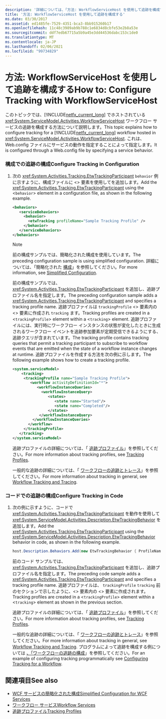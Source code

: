 ```yaml
---
description: '詳細については、「方法: WorkflowServiceHost を使用して追跡を構成する」を参照してください。'
title: '方法: WorkflowServiceHost を使用して追跡を構成する'
ms.date: 03/30/2017
ms.assetid: ed1485fe-7529-4351-bca3-8bb915260b17
ms.openlocfilehash: 11c48c3989ab9b788c1e6834d8cbfe53e2b8a53e
ms.sourcegitcommit: ddf7edb67715a5b9a45e3dd44536dabc153c1de0
ms.translationtype: MT
ms.contentlocale: ja-JP
ms.lasthandoff: 02/06/2021
ms.locfileid: "99734829"
---
```

# <a name="how-to-configure-tracking-with-workflowservicehost"></a><span data-ttu-id="3f811-103">方法: WorkflowServiceHost を使用して追跡を構成する</span><span class="sxs-lookup"><span data-stu-id="3f811-103">How to: Configure Tracking with WorkflowServiceHost</span></span>

<span data-ttu-id="3f811-104">このトピックでは、[!INCLUDE[netfx_current_long](../../../../includes/netfx-current-long-md.md)] でホストされている <xref:System.ServiceModel.Activities.WorkflowServiceHost> ワークフロー サービスの追跡を構成する方法について説明します。</span><span class="sxs-lookup"><span data-stu-id="3f811-104">This topic explains how to configure tracking for a [!INCLUDE[netfx_current_long](../../../../includes/netfx-current-long-md.md)] workflow hosted in <xref:System.ServiceModel.Activities.WorkflowServiceHost>.</span></span> <span data-ttu-id="3f811-105">これは、Web.config ファイルにサービスの動作を指定することによって指定します。</span><span class="sxs-lookup"><span data-stu-id="3f811-105">It is configured through a Web.config file by specifying a service behavior.</span></span>  
  
### <a name="configure-tracking-in-configuration"></a><span data-ttu-id="3f811-106">構成での追跡の構成</span><span class="sxs-lookup"><span data-stu-id="3f811-106">Configure Tracking in Configuration</span></span>  
  
1. <span data-ttu-id="3f811-107">次の <xref:System.Activities.Tracking.EtwTrackingParticipant> `behavior` 例に示すように、構成ファイルに <> 要素を使用してを追加します。</span><span class="sxs-lookup"><span data-stu-id="3f811-107">Add the <xref:System.Activities.Tracking.EtwTrackingParticipant> using the <`behavior`> element in a configuration file, as shown in the following example.</span></span>  
  
    ```xml  
    <behaviors>  
       <serviceBehaviors>  
         <behavior>  
           <etwTracking profileName="Sample Tracking Profile" />  
         </behavior>
       </serviceBehaviors>  
    </behaviors>  
    ```  
  
    > [!NOTE]
    > <span data-ttu-id="3f811-108">前の構成サンプルでは、簡略化された構成を使用しています。</span><span class="sxs-lookup"><span data-stu-id="3f811-108">The preceding configuration sample is using simplified configuration.</span></span> <span data-ttu-id="3f811-109">詳細については、「簡略化された [構成](../simplified-configuration.md)」を参照してください。</span><span class="sxs-lookup"><span data-stu-id="3f811-109">For more information, see [Simplified Configuration](../simplified-configuration.md).</span></span>  
  
     <span data-ttu-id="3f811-110">前の構成サンプルでは、<xref:System.Activities.Tracking.EtwTrackingParticipant> を追加し、追跡プロファイル名を指定します。</span><span class="sxs-lookup"><span data-stu-id="3f811-110">The preceding configuration sample adds a <xref:System.Activities.Tracking.EtwTrackingParticipant> and specifies a tracking profile name.</span></span> <span data-ttu-id="3f811-111">追跡プロファイルは `trackingProfile` <> 要素内の <> 要素に作成され `tracking` ます。</span><span class="sxs-lookup"><span data-stu-id="3f811-111">Tracking profiles are created in a <`trackingProfile`> element within a <`tracking`> element.</span></span> <span data-ttu-id="3f811-112">追跡プロファイルには、実行時にワークフロー インスタンスの状態が変化したときに生成されるワークフロー イベントを追跡参加要素が定期受信できるようにする、追跡クエリが含まれています。</span><span class="sxs-lookup"><span data-stu-id="3f811-112">The tracking profile contains tracking queries that permit a tracking participant to subscribe to workflow events that are emitted when the state of a workflow instance changes at runtime.</span></span> <span data-ttu-id="3f811-113">追跡プロファイルを作成する方法を次の例に示します。</span><span class="sxs-lookup"><span data-stu-id="3f811-113">The following example shows how to create a tracking profile.</span></span>  
  
    ```xml  
    <system.serviceModel>  
        <tracking>
         <trackingProfile name="Sample Tracking Profile">  
            <workflow activityDefinitionId="*">  
               <workflowInstanceQueries>  
                 <workflowInstanceQuery>  
                    <states>  
                       <state name="Started"/>  
                       <state name="Completed"/>  
                    </states>  
                </workflowInstanceQuery>  
             </workflowInstanceQueries>  
           </workflow>  
         </trackingProfile>
       </tracking>  
    </system.serviceModel>  
    ```  
  
     <span data-ttu-id="3f811-114">追跡プロファイルの詳細については、「 [追跡プロファイル](../../windows-workflow-foundation/tracking-profiles.md)」を参照してください。</span><span class="sxs-lookup"><span data-stu-id="3f811-114">For more information about tracking profiles, see [Tracking Profiles](../../windows-workflow-foundation/tracking-profiles.md).</span></span>  
  
     <span data-ttu-id="3f811-115">一般的な追跡の詳細については、「 [ワークフローの追跡とトレース](../../windows-workflow-foundation/workflow-tracking-and-tracing.md)」を参照してください。</span><span class="sxs-lookup"><span data-stu-id="3f811-115">For more information about tracking in general, see [Workflow Tracking and Tracing](../../windows-workflow-foundation/workflow-tracking-and-tracing.md).</span></span>  
  
### <a name="configure-tracking-in-code"></a><span data-ttu-id="3f811-116">コードでの追跡の構成</span><span class="sxs-lookup"><span data-stu-id="3f811-116">Configure Tracking in Code</span></span>  
  
1. <span data-ttu-id="3f811-117">次の例に示すように、コードで <xref:System.Activities.Tracking.EtwTrackingParticipant> を動作を使用して <xref:System.ServiceModel.Activities.Description.EtwTrackingBehavior> を追加します。</span><span class="sxs-lookup"><span data-stu-id="3f811-117">Add the <xref:System.Activities.Tracking.EtwTrackingParticipant> using the <xref:System.ServiceModel.Activities.Description.EtwTrackingBehavior> behavior in code, as shown in the following example.</span></span>  
  
    ```csharp  
    host.Description.Behaviors.Add(new EtwTrackingBehavior { ProfileName = "Sample Tracking Profile" });  
    ```  
  
     <span data-ttu-id="3f811-118">前のコード サンプルでは、<xref:System.Activities.Tracking.EtwTrackingParticipant> を追加し、追跡プロファイル名を指定します。</span><span class="sxs-lookup"><span data-stu-id="3f811-118">The preceding code sample adds a <xref:System.Activities.Tracking.EtwTrackingParticipant> and specifies a tracking profile name.</span></span> <span data-ttu-id="3f811-119">追跡プロファイルは、 `trackingProfile` `tracking` 前のセクションで示したように、<> 要素内の <> 要素に作成されます。</span><span class="sxs-lookup"><span data-stu-id="3f811-119">Tracking profiles are created in a <`trackingProfile`> element within a <`tracking`> element as shown in the previous section.</span></span>  
  
     <span data-ttu-id="3f811-120">追跡プロファイルの詳細については、「 [追跡プロファイル](../../windows-workflow-foundation/tracking-profiles.md)」を参照してください。</span><span class="sxs-lookup"><span data-stu-id="3f811-120">For more information about tracking profiles, see [Tracking Profiles](../../windows-workflow-foundation/tracking-profiles.md).</span></span>  
  
     <span data-ttu-id="3f811-121">一般的な追跡の詳細については、「 [ワークフローの追跡とトレース](../../windows-workflow-foundation/workflow-tracking-and-tracing.md)」を参照してください。</span><span class="sxs-lookup"><span data-stu-id="3f811-121">For more information about tracking in general, see [Workflow Tracking and Tracing](../../windows-workflow-foundation/workflow-tracking-and-tracing.md).</span></span> <span data-ttu-id="3f811-122">プログラムによって追跡を構成する例については [、「ワークフローの追跡の構成](../../windows-workflow-foundation/configuring-tracking-for-a-workflow.md)」を参照してください。</span><span class="sxs-lookup"><span data-stu-id="3f811-122">For an example of configuring tracking programmatically see [Configuring Tracking for a Workflow](../../windows-workflow-foundation/configuring-tracking-for-a-workflow.md).</span></span>  
  
## <a name="see-also"></a><span data-ttu-id="3f811-123">関連項目</span><span class="sxs-lookup"><span data-stu-id="3f811-123">See also</span></span>

- [<span data-ttu-id="3f811-124">WCF サービスの簡略化された構成</span><span class="sxs-lookup"><span data-stu-id="3f811-124">Simplified Configuration for WCF Services</span></span>](../samples/simplified-configuration-for-wcf-services.md)
- [<span data-ttu-id="3f811-125">ワークフロー サービス</span><span class="sxs-lookup"><span data-stu-id="3f811-125">Workflow Services</span></span>](workflow-services.md)
- [<span data-ttu-id="3f811-126">追跡プロファイル</span><span class="sxs-lookup"><span data-stu-id="3f811-126">Tracking Profiles</span></span>](../../windows-workflow-foundation/tracking-profiles.md)
